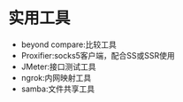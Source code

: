 # 实用工具
- beyond compare:比较工具
- Proxifier:socks5客户端，配合SS或SSR使用
- JMeter:接口测试工具
- ngrok:内网映射工具
- samba:文件共享工具